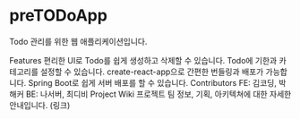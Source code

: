 # preTODoApp
Todo 관리를 위한 웹 애플리케이션입니다.

Features
편리한 UI로 Todo를 쉽게 생성하고 삭제할 수 있습니다.
Todo에 기한과 카테고리를 설정할 수 있습니다.
create-react-app으로 간편한 번들링과 배포가 가능합니다.
Spring Boot로 쉽게 서버 배포를 할 수 있습니다.
Contributors
FE: 김코딩, 박해커
BE: 나서버, 최디비
Project Wiki
프로젝트 팀 정보, 기획, 아키텍쳐에 대한 자세한 안내입니다. (링크)
